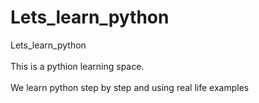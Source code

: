 # Lets_learn_python
Lets_learn_python<br>
<br>
This is  a pythion learning space.<br>
<br>
We learn python step by step and using real life examples

